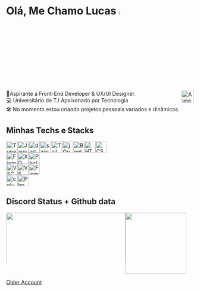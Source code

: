 # Olá, Me Chamo Lucas <a href="https://www.gautamkrishnar.com/"><img src="https://media.giphy.com/media/hvRJCLFzcasrR4ia7z/giphy.gif" width="5%"></a>
<a href="https://www.linkedin.com/in/lucas-f-guanabara-1a688b1b7/">
<img src="https://img.shields.io/badge/Linkedin-0041a8?style=flat&logo=linkedin&logoColor=white" alt="Aimeos logo" title="Aimeos" align="right" height="33"/>
</a>

<div>
	🚀Aspirante á Front-End Developer & UX/UI Designer.<br>
	💻 Universitário de T.I Apaixonado por Tecnologia<br>
	🛠️ No momento estou criando projetos pessoais variados e dinâmicos.<br>
</div>

## Minhas Techs e Stacks
<div style="display: flex; flex-direction: row; justify-content: flex-center;">
  
  <img src="https://img.shields.io/badge/-Typescript-0041a8?style=flat&logo=TypeScript&logoColor=white" height="30" alt="Typescript" />
 <img src="https://img.shields.io/badge/JavaScript-0041a8?style=flat&logo=javascript&logoColor=white" height="30" alt="Javascript" />
 <img src="https://img.shields.io/badge/Dart-0041a8?style=flat&logo=dart&logoColor=white" height="30" alt="dart" />
 <img src="https://img.shields.io/badge/SASS-0041a8?style=flat&logo=sass&logoColor=white" height="30" alt="sass" />
 <img src="https://img.shields.io/badge/Tailwind_Css-0041a8?style=flat&logo=tailwind-css&logoColor=white" height="30" alt="Tailwind CSS" />
 <img src="https://img.shields.io/badge/jQuery-0041a8?style=flat&logo=Jquery&logoColor=white" height="30" alt="jQuery" />
 <img src="https://img.shields.io/badge/Bootstrap-0041a8?style=flat&logo=bootstrap&logoColor=white" height="30" alt="Bootstrap" />
 <img src="https://img.shields.io/badge/HTML5-0041a8?style=flat&logo=html5&logoColor=white" height="30" alt="HTML" />
 <img src="https://img.shields.io/badge/CSS3-0041a8?style=flat&logo=css3&logoColor=white" height="30" alt="CSS" /> 
</div>

<div style="display: flex; flex-direction: row; justify-content: flex-center;">
  
  <img src="https://img.shields.io/badge/-FIGMA-4900bf?style=flat&logo=figma&logoColor=white" height="30" alt="Figma" />  
    <img src="https://img.shields.io/badge/-Adobe XD-4900bf?style=flat&logo=adobe-xd&logoColor=white" height="30" alt="XD" />  
  <img src="https://img.shields.io/badge/-Adobe Photoshop-4900bf?style=flat&logo=Adobe%20Photoshop&logoColor=white" height="30" alt="Photoshop" />  
</div>

<div style="display: flex; flex-direction: row; justify-content: flex-center;">
 
  <img src="https://img.shields.io/badge/-Visual Studio Code-49004e?style=flat&logo=visual%20studio%20code&logoColor=white" height="30" alt="VSCODE" />
  <img src="https://img.shields.io/badge/-Visual Studio-49004e?style=flat&logo=visual%20studio&logoColor=white" height="30" alt="VS" />
 <img src="https://img.shields.io/badge/-Notepad++-49004e?style=flat&logo=notepad%2B%2B&logoColor=white" height="30" alt="Figma" />
</div>

<div style="display: flex; flex-direction: row; justify-content: flex-center;">

 <img src="https://img.shields.io/badge/C++-160015?style=flat&logo=c%2B%2B&logoColor=white" height="30" alt="cplusplus" />
 <img src="https://img.shields.io/badge/PHP-160015?style=flat&logo=php&logoColor=white" height="30" alt="Php" />
 
</div>

## Discord Status + Github data

<div style="display: flex; flex-direction: column">
  <div style="display: flex; flex-direction: row">
    <img
	style="min-width: 134px; max-height: 134px;"
	 width="320"
        src="https://lanyard-profile-readme.vercel.app/api/680987474797002752?theme=dark&bg=000000&animated=false&borderRadius=10px"
     />
     <img
	style="min-width: 164px;"
	height="164"
        src="https://streak-stats.demolab.com/?user=printflucasguanabara&theme=midnight_purple&hide_border=true&date_format=M%20j%5B%2C%20Y%5D"
      />
   </div>
   
</div>
 

[Older Account](https://github.com/lucashaddd?tab=overview&from=2023-09-01&to=2023-09-20)
